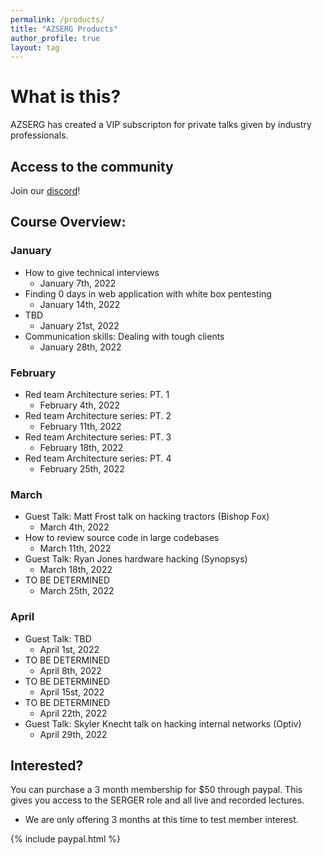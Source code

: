 ```yaml
---
permalink: /products/
title: "AZSERG Products"
author_profile: true
layout: tag
---
```


# What is this?
AZSERG has created a VIP subscripton for private talks given by industry professionals. 


## Access to the community

Join our [discord](https://discord.gg/cXukpqt7JN)!


## Course Overview:

### January
* How to give technical interviews
    * January 7th, 2022
* Finding 0 days in web application with white box pentesting
    * January 14th, 2022
* TBD
    * January 21st, 2022
* Communication skills: Dealing with tough clients
    * January 28th, 2022

### February
* Red team Architecture series: PT. 1
    * February 4th, 2022
* Red team Architecture series: PT. 2 
    * February 11th, 2022
* Red team Architecture series: PT. 3
    * February 18th, 2022
* Red team Architecture series: PT. 4
    * February 25th, 2022

### March
* Guest Talk: Matt Frost talk on hacking tractors (Bishop Fox)
    * March 4th, 2022
* How to review source code in large codebases
    * March 11th, 2022
* Guest Talk: Ryan Jones hardware hacking (Synopsys)
    * March 18th, 2022
* TO BE DETERMINED
    * March 25th, 2022

### April
* Guest Talk: TBD
    * April 1st, 2022
* TO BE DETERMINED
    * April 8th, 2022
* TO BE DETERMINED
    * April 15st, 2022
* TO BE DETERMINED
    * April 22th, 2022
* Guest Talk: Skyler Knecht talk on hacking internal networks (Optiv)
    * April 29th, 2022


## Interested? 
You can purchase a 3 month membership for $50 through paypal. This gives you access to the SERGER role and all live and recorded lectures. 

* We are only offering 3 months at this time to test member interest. 


{% include paypal.html %}